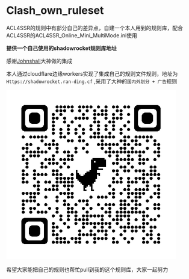 # Clash_own_ruleset
ACL4SSR的规则中有部分自己的差异点，自建一个本人用到的规则库，配合ACL4SSR的ACL4SSR_Online_Mini_MultiMode.ini使用

**提供一个自己使用的shadowrocket规则库地址**


感谢[Johnshall](https://github.com/Johnshall/Shadowrocket-ADBlock-Rules-Forever)大神做的集成

本人通过cloudflare边缘workers实现了集成自己的规则文件规则，地址为`Https://shadowrocket.ran-ding.cf` ,采用了大神的`国内外划分 + 广告`规则

![](https://raw.githubusercontent.com/maodou38/Clash_own_ruleset/master/qrcode_shadowrocket.ran-ding.cf.png)

希望大家能把自己的规则也帮忙pull到我的这个规则库，大家一起努力
